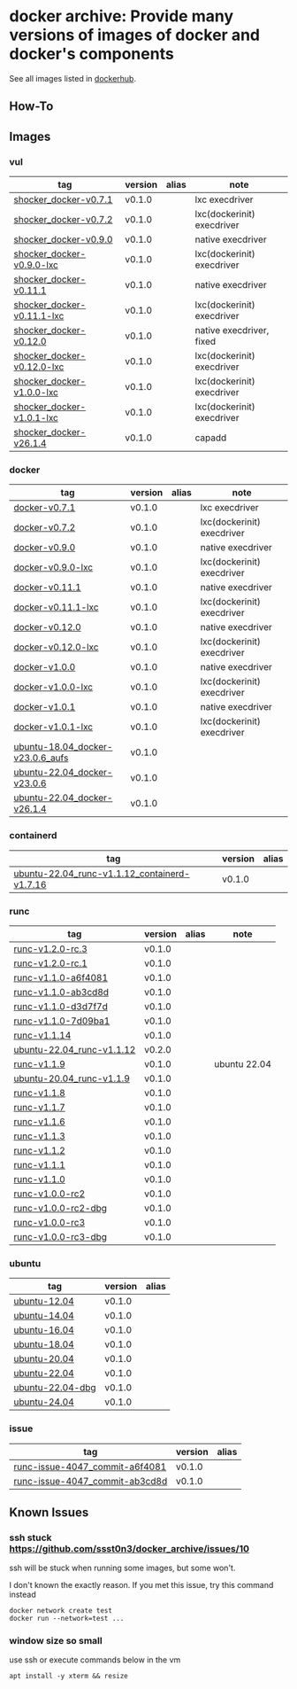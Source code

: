 # docker archive: Provide many versions of images of docker and docker's components

See all images listed in [dockerhub](https://hub.docker.com/repository/docker/ssst0n3/docker_archive/tags?page=1&ordering=last_updated).

## How-To

## Images

### vul

| tag | version | alias | note |
| --- | --- | --- | --- |
| [shocker_docker-v0.7.1](./vul/shocker/shocker_docker-v0.7.1/) | v0.1.0 | | lxc execdriver |
| [shocker_docker-v0.7.2](./vul/shocker/shocker_docker-v0.7.2/) | v0.1.0 | | lxc(dockerinit) execdriver |
| [shocker_docker-v0.9.0](./vul/shocker/shocker_docker-v0.9.0/) | v0.1.0 | | native execdriver |
| [shocker_docker-v0.9.0-lxc](./vul/shocker/shocker_docker-v0.9.0-lxc/) | v0.1.0 | | lxc(dockerinit) execdriver |
| [shocker_docker-v0.11.1](./vul/shocker/shocker_docker-v0.11.1/) | v0.1.0 | | native execdriver |
| [shocker_docker-v0.11.1-lxc](./vul/shocker/shocker_docker-v0.11.1-lxc/) | v0.1.0 | | lxc(dockerinit) execdriver |
| [shocker_docker-v0.12.0](./vul/shocker/shocker_docker-v0.12.0/) | v0.1.0 | | native execdriver, fixed |
| [shocker_docker-v0.12.0-lxc](./vul/shocker/shocker_docker-v0.12.0-lxc/) | v0.1.0 | | lxc(dockerinit) execdriver |
| [shocker_docker-v1.0.0-lxc](./vul/shocker/shocker_docker-v1.0.0-lxc/) | v0.1.0 | | lxc(dockerinit) execdriver |
| [shocker_docker-v1.0.1-lxc](./vul/shocker/shocker_docker-v1.0.1-lxc/) | v0.1.0 | | lxc(dockerinit) execdriver |
| [shocker_docker-v26.1.4](./vul/shocker/shocker_docker-v26.1.4/) | v0.1.0 | | capadd |

### docker

| tag | version | alias | note |
| --- | --- | --- | --- |
| [docker-v0.7.1](./docker/v0.7.1/) | v0.1.0 | | lxc execdriver |
| [docker-v0.7.2](./docker/v0.7.2/) | v0.1.0 | | lxc(dockerinit) execdriver |
| [docker-v0.9.0](./docker/v0.9.0/) | v0.1.0 | | native execdriver |
| [docker-v0.9.0-lxc](./docker/v0.9.0-lxc/) | v0.1.0 | | lxc(dockerinit) execdriver |
| [docker-v0.11.1](./docker/v0.11.1/) | v0.1.0 | | native execdriver |
| [docker-v0.11.1-lxc](./docker/v0.11.1-lxc/) | v0.1.0 | | lxc(dockerinit) execdriver |
| [docker-v0.12.0](./docker/v0.12.0/) | v0.1.0 | | native execdriver |
| [docker-v0.12.0-lxc](./docker/v0.12.0-lxc/) | v0.1.0 | | lxc(dockerinit) execdriver |
| [docker-v1.0.0](./docker/v1.0.0/) | v0.1.0 | | native execdriver |
| [docker-v1.0.0-lxc](./docker/v1.0.0-lxc/) | v0.1.0 | | lxc(dockerinit) execdriver |
| [docker-v1.0.1](./docker/v1.0.1/) | v0.1.0 | | native execdriver |
| [docker-v1.0.1-lxc](./docker/v1.0.1-lxc/) | v0.1.0 | | lxc(dockerinit) execdriver |
| [ubuntu-18.04_docker-v23.0.6_aufs](./docker/ubuntu-18.04_docker-v23.0.6_aufs/) | v0.1.0 |
| [ubuntu-22.04_docker-v23.0.6](./docker/v23.0.6/) | v0.1.0 |
| [ubuntu-22.04_docker-v26.1.4](./docker/v26.1.4/) | v0.1.0 |

### containerd

| tag | version | alias |
| --- | --- | --- |
| [ubuntu-22.04_runc-v1.1.12_containerd-v1.7.16](./containerd/v1.7.16/) | v0.1.0 |

### runc

| tag | version | alias | note |
| --- | --- | --- | --- |
| [runc-v1.2.0-rc.3](./runc/v1.2.0-rc.3/) | v0.1.0 |
| [runc-v1.2.0-rc.1](./runc/v1.2.0-rc.1/) | v0.1.0 |
| [runc-v1.1.0-a6f4081](./runc/v1.1.0-a6f4081/) | v0.1.0 |
| [runc-v1.1.0-ab3cd8d](./runc/v1.1.0-ab3cd8d/) | v0.1.0 |
| [runc-v1.1.0-d3d7f7d](./runc/v1.1.0-d3d7f7d/) | v0.1.0 |
| [runc-v1.1.0-7d09ba1](./runc/v1.1.0-7d09ba1/) | v0.1.0 |
| [runc-v1.1.14](./runc/v1.1.14/) | v0.1.0 |
| [ubuntu-22.04_runc-v1.1.12](./runc/v1.1.12/) | v0.2.0 |
| [runc-v1.1.9](./runc/v1.1.9/) | v0.1.0 | | ubuntu 22.04 |
| [ubuntu-20.04_runc-v1.1.9](./runc/ubuntu-20.04_runc-v1.1.9/) | v0.1.0 |
| [runc-v1.1.8](./runc/v1.1.8/) | v0.1.0 |
| [runc-v1.1.7](./runc/v1.1.7/) | v0.1.0 |
| [runc-v1.1.6](./runc/v1.1.6/) | v0.1.0 |
| [runc-v1.1.3](./runc/v1.1.3/) | v0.1.0 |
| [runc-v1.1.2](./runc/v1.1.2/) | v0.1.0 |
| [runc-v1.1.1](./runc/v1.1.1/) | v0.1.0 |
| [runc-v1.1.0](./runc/v1.1.0/) | v0.1.0 |
| [runc-v1.0.0-rc2](./runc/v1.0.0-rc2/) | v0.1.0 |
| [runc-v1.0.0-rc2-dbg](./runc/v1.0.0-rc2-dbg/) | v0.1.0 |
| [runc-v1.0.0-rc3](./runc/v1.0.0-rc3/) | v0.1.0 |
| [runc-v1.0.0-rc3-dbg](./runc/v1.0.0-rc3-dbg/) | v0.1.0 |

### ubuntu

| tag | version | alias |
| --- | --- | --- |
| [ubuntu-12.04](./ubuntu/12.04/) | v0.1.0 |
| [ubuntu-14.04](./ubuntu/14.04/) | v0.1.0 |
| [ubuntu-16.04](./ubuntu/16.04/) | v0.1.0 |
| [ubuntu-18.04](./ubuntu/18.04/) | v0.1.0 |
| [ubuntu-20.04](./ubuntu/20.04/) | v0.1.0 |
| [ubuntu-22.04](./ubuntu/22.04/) | v0.1.0 |
| [ubuntu-22.04-dbg](./ubuntu/22.04-dbg/) | v0.1.0 |
| [ubuntu-24.04](./ubuntu/24.04/) | v0.1.0 |

### issue

| tag | version | alias |
| --- | --- | --- |
| [runc-issue-4047_commit-a6f4081](./issue/runc-issue-4047_commit-a6f4081/) | v0.1.0 |
| [runc-issue-4047_commit-ab3cd8d](./issue/runc-issue-4047_commit-ab3cd8d/) | v0.1.0 |

## Known Issues

### ssh stuck https://github.com/ssst0n3/docker_archive/issues/10

ssh will be stuck when running some images, but some won't.

I don't known the exactly reason. If you met this issue, try this command instead

```
docker network create test
docker run --network=test ...
```

### window size so small

use ssh or execute commands below in the vm
```
apt install -y xterm && resize
```
